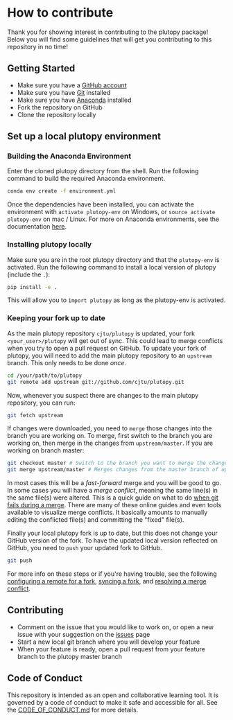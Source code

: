 # How to contribute
Thank you for showing interest in contributing to the plutopy package! Below you will find some guidelines that will get you contributing to this repository in no time!

## Getting Started
- Make sure you have a [GitHub account](https://github.com/signup/free)
- Make sure you have [Git](https://git-scm.com/downloads) installed
- Make sure you have [Anaconda](https://www.anaconda.com/download) installed
- Fork the repository on GitHub
- Clone the repository locally

## Set up a local plutopy environment

### Building the Anaconda Environment
Enter the cloned plutopy directory from the shell. Run the following command to build the required Anaconda environment.

```bash
conda env create -f environment.yml
```

Once the dependencies have been installed, you can activate the environment with `activate plutopy-env` on Windows, or `source activate plutopy-env` on mac / Linux. For more on Anaconda environments, see the documentation [here](https://conda.io/docs/using/envs.html).

### Installing plutopy locally
Make sure you are in the root plutopy directory and that the `plutopy-env` is activated. Run the following command to install a local version of plutopy (include the `.`):

```bash
pip install -e .
```

This will allow you to `import plutopy` as long as the plutopy-env is activated.

### Keeping your fork up to date
As the main plutopy repository `cjtu/plutopy` is updated, your fork `<your_user>/plutopy` will get out of sync. This could lead to merge conflicts when you try to open a pull request on GitHub. To update your fork of plutopy, you will need to add the main plutopy repository to an `upstream` branch. This only needs to be done *once*.

```bash
cd /your/path/to/plutopy
git remote add upstream git://github.com/cjtu/plutopy.git
```

Now, whenever you suspect there are changes to the main plutopy repository, you can run:

```bash
git fetch upstream
```

If changes were downloaded, you need to `merge` those changes into the branch you are working on. To merge, first switch to the branch you are working on, then merge in the changes from `upstream/master`. If you are working on branch master:

```bash
git checkout master # Switch to the branch you want to merge the changes into
git merge upstream/master # Merges changes from the master branch of upstream
```

In most cases this will be a *fast-forward* merge and you will be good to go. In some cases you will have a *merge conflict*, meaning the same line(s) in the same file(s) were altered. This is a quick guide on what to do [when git fails during a merge](http://genomewiki.ucsc.edu/index.php/Resolving_merge_conflicts_in_Git#Common_questions_for_when_git_fails_during_the_merge). There are many of these online guides and even tools available to visualize merge conflicts. It basically amounts to manually editing the conflicted file(s) and committing the "fixed" file(s).

Finally your local plutopy fork is up to date, but this does not change your GitHub version of the fork. To have the updated local version reflected on GitHub, you need to `push` your updated fork to GitHub.

```bash
git push
```

For more info on these steps or if you're having trouble, see the following [configuring a remote for a fork](https://help.github.com/articles/configuring-a-remote-for-a-fork/), [syncing a fork](https://help.github.com/articles/syncing-a-fork/), and [resolving a merge conflict](https://help.github.com/articles/resolving-a-merge-conflict-using-the-command-line/).


## Contributing
- Comment on the issue that you would like to work on, or open a new issue with your suggestion on the [issues](https://github.com/cjtu/plutopy/issues) page
- Start a new local git branch where you will develop your feature
- When your feature is ready, open a pull request from your feature branch to the plutopy master branch

## Code of Conduct
This repository is intended as an open and collaborative learning tool. It is governed by a code of conduct to make it safe and accessible for all. See the [CODE_OF_CONDUCT.md](./CODE_OF_CONDUCT.md) for more details. 
